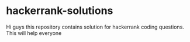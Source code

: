 # hackerrank-solutions
Hi guys this repository contains solution for hackerrank  coding questions.  
This will help everyone
